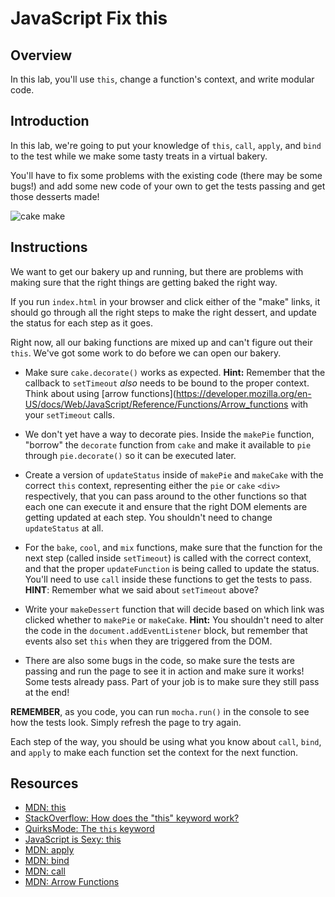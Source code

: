 # JavaScript Fix this

## Overview

In this lab, you'll use `this`, change a function's context, and write modular code. 

## Introduction

In this lab, we're going to put your knowledge of `this`, `call`, `apply`, and `bind` to the test while we make some tasty treats in a virtual bakery.

You'll have to fix some problems with the existing code (there may be some bugs!) and add some new code of your own to get the tests passing and get those desserts made!

![cake make](http://i.giphy.com/YniPMwzcXtt6g.gif)

## Instructions

We want to get our bakery up and running, but there are problems with making sure that the right things are getting baked the right way.

If you run `index.html` in your browser and click either of the "make" links, it should go through all the right steps to make the right dessert, and update the status for each step as it goes.

Right now, all our baking functions are mixed up and can't figure out their `this`. We've got some work to do before we can open our bakery.

* Make sure `cake.decorate()` works as expected. **Hint:** Remember that the callback to `setTimeout` *also* needs to be bound to the proper context.  Think about using [arrow functions](https://developer.mozilla.org/en-US/docs/Web/JavaScript/Reference/Functions/Arrow_functions with your `setTimeout` calls.

* We don't yet have a way to decorate pies. Inside the `makePie` function, "borrow" the `decorate` function from `cake` and make it available to `pie` through `pie.decorate()` so it can be executed later.

* Create a version of `updateStatus` inside of `makePie` and `makeCake` with the correct `this` context, representing either the `pie` or `cake` `<div>` respectively, that you can pass around to the other functions so that each one can execute it and ensure that the right DOM elements are getting updated at each step. You shouldn't need to change `updateStatus` at all.

* For the `bake`, `cool`, and `mix` functions, make sure that the function for the next step (called inside `setTimeout`) is called with the correct context, and that the proper `updateFunction` is being called to update the status. You'll need to use `call` inside these functions to get the tests to pass. **HINT**: Remember what we said about `setTimeout` above?

* Write your `makeDessert` function that will decide based on which link was clicked whether to `makePie` or `makeCake`. **Hint:** You shouldn't need to alter the code in the `document.addEventListener` block, but remember that events also set `this` when they are triggered from the DOM.

* There are also some bugs in the code, so make sure the tests are passing and run the page to see it in action and make sure it works! Some tests already pass. Part of your job is to make sure they still pass at the end!

**REMEMBER**, as you code, you can run `mocha.run()` in the console to see how the tests look. Simply refresh the page to try again.

Each step of the way, you should be using what you know about `call`, `bind`, and `apply` to make each function set the context for the next function.

## Resources

- [MDN: this](https://developer.mozilla.org/en-US/docs/Web/JavaScript/Reference/Operators/this)
- [StackOverflow: How does the "this" keyword work?](http://stackoverflow.com/questions/3127429/how-does-the-this-keyword-work)
- [QuirksMode: The `this` keyword](http://www.quirksmode.org/js/this.html)
- [JavaScript is Sexy: this](http://javascriptissexy.com/understand-javascripts-this-with-clarity-and-master-it/)
- [MDN: apply](https://developer.mozilla.org/en-US/docs/Web/JavaScript/Reference/Global_Objects/Function/apply)
- [MDN: bind](https://developer.mozilla.org/en-US/docs/Web/JavaScript/Reference/Global_Objects/Function/bind)
- [MDN: call](https://developer.mozilla.org/en-US/docs/Web/JavaScript/Reference/Global_Objects/Function/call)
- [MDN: Arrow Functions](https://developer.mozilla.org/en-US/docs/Web/JavaScript/Reference/Functions/Arrow_functions)
